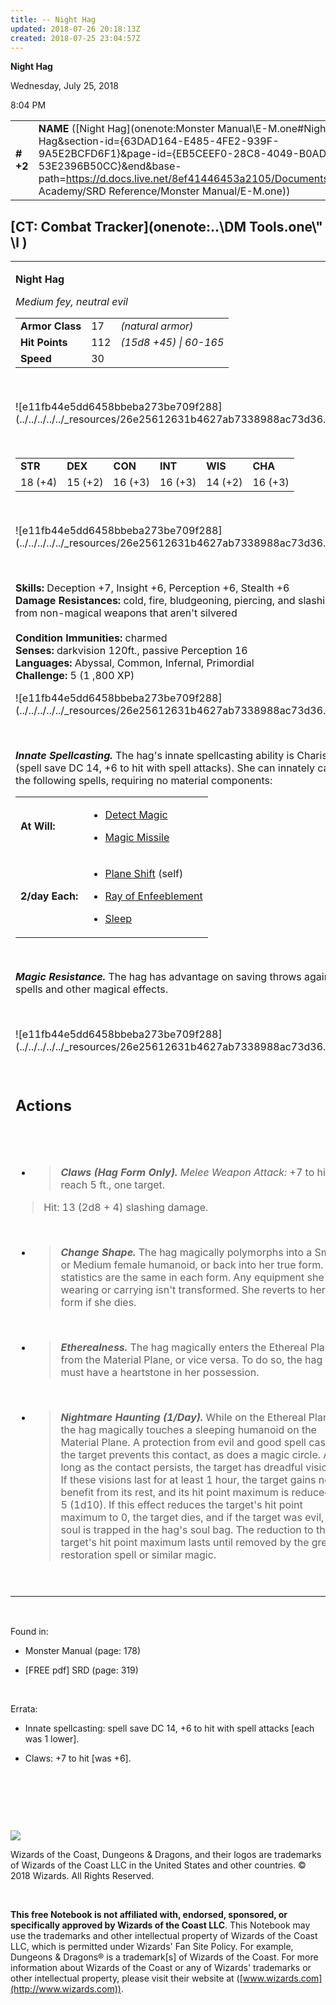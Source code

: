 ```yaml
---
title: -- Night Hag
updated: 2018-07-26 20:18:13Z
created: 2018-07-25 23:04:57Z
---
```


**Night Hag**

Wednesday, July 25, 2018

8:04 PM

|           |                                                                                                                                                                                                                                                                                            |        |         |         |     |       |         |
|-----------|--------------------------------------------------------------------------------------------------------------------------------------------------------------------------------------------------------------------------------------------------------------------------------------------|--------|---------|---------|-----|-------|---------|
| **\# +2** | **NAME** ([Night Hag](onenote:Monster Manual\\E-M.one#Night Hag&section-id={63DAD164-E485-4FE2-939F-9A5E2BCFD6F1}&page-id={EB5CEEF0-28C8-4049-B0AD-53E2396B50CC}&end&base-path=https://d.docs.live.net/8ef41446453a2105/Documents/Adventure Academy/SRD Reference/Monster Manual/E-M.one)) | **17** | **112** | **112** | \-  | Notes | 1800 XP |

## [CT: Combat Tracker](onenote:..\\DM Tools.one\\" \l )

<table><tbody><tr class="odd"><td><p><strong>Night Hag</strong></p><p><em>Medium fey, neutral evil<br />
</em></p><table><tbody><tr class="odd"><td><strong>Armor Class</strong></td><td>17</td><td><em>(natural armor)</em></td></tr><tr class="even"><td><strong>Hit Points</strong></td><td>112</td><td><em>(15d8 +45) | 60-165</em></td></tr><tr class="odd"><td><strong>Speed</strong></td><td>30</td><td> </td></tr></tbody></table><p> </p><p>![e11fb44e5dd6458bbeba273be709f288](../../../../../_resources/26e25612631b4627ab7338988ac73d36.png)</p><p> </p><table><tbody><tr class="odd"><td><strong>STR</strong></td><td><strong>DEX</strong></td><td><strong>CON</strong></td><td><strong>INT</strong></td><td><strong>WIS</strong></td><td><strong>CHA</strong></td></tr><tr class="even"><td>18 (+4)</td><td>15 (+2)</td><td>16 (+3)</td><td>16 (+3)</td><td>14 (+2)</td><td>16 (+3)</td></tr></tbody></table><p> </p><p>![e11fb44e5dd6458bbeba273be709f288](../../../../../_resources/26e25612631b4627ab7338988ac73d36.png)</p><p> </p><p><strong>Skills:</strong> Deception +7, Insight +6, Perception +6, Stealth +6<br />
<strong>Damage Resistances:</strong> cold, fire, bludgeoning, piercing, and slashing from non-magical weapons that aren't silvered<br />
<br />
<strong>Condition Immunities:</strong> charmed<br />
<strong>Senses:</strong> darkvision 120ft., passive Perception 16<br />
<strong>Languages:</strong> Abyssal, Common, Infernal, Primordial<br />
<strong>Challenge:</strong> 5 (1 ,800 XP)</p><p>![e11fb44e5dd6458bbeba273be709f288](../../../../../_resources/26e25612631b4627ab7338988ac73d36.png)</p><p> </p><p><em><strong>Innate Spellcasting.</strong></em> The hag's innate spellcasting ability is Charisma (spell save DC 14, +6 to hit with spell attacks). She can innately cast the following spells, requiring no material components:</p><table><tbody><tr class="odd"><td><strong>At Will:</strong></td><td><ul><li><p><a href="onenote:..\\Spellbook\\C-D.one#Detect Magic&amp;section-id={007039C0-7592-4988-AFCF-88060A04A402}&amp;page-id={A8A17E25-07F4-432C-81DB-0CAEE71758D6}&amp;end&amp;base-path=https://d.docs.live.net/8ef41446453a2105/Documents/Adventure Academy/SRD Reference">Detect Magic</a></p></li><li><p><a href="onenote:..\\Spellbook\\M-N.one#Magic Missile&amp;section-id={EEF38EE0-5EFC-4A47-9C2E-367214925D15}&amp;page-id={9A493788-0E15-43A0-8AF4-B7872002DD8A}&amp;end&amp;base-path=https://d.docs.live.net/8ef41446453a2105/Documents/Adventure Academy/SRD Reference">Magic Missile</a></p></li></ul></td></tr><tr class="even"><td><strong>2/day Each:</strong></td><td><ul><li><p><a href="onenote:..\\Spellbook\\O-P.one#Plane Shift&amp;section-id={DB04CEA8-E926-4D06-9A7A-CB0AD7D8E13F}&amp;page-id={D19796A6-2942-48A0-97A3-0643D199D935}&amp;end&amp;base-path=https://d.docs.live.net/8ef41446453a2105/Documents/Adventure Academy/SRD Reference">Plane Shift</a> (self)</p></li><li><p><a href="onenote:..\\Spellbook\\Q-R.one#Ray of Enfeeblement&amp;section-id={AF883F1D-C3F1-47DB-AA89-FFC1EC85B153}&amp;page-id={22BE69D6-A8BF-4762-B7A2-4DDF9596C330}&amp;end&amp;base-path=https://d.docs.live.net/8ef41446453a2105/Documents/Adventure Academy/SRD Reference">Ray of Enfeeblement</a></p></li><li><p><a href="onenote:..\\Spellbook\\S-T.one#Sleep&amp;section-id={F367AE4A-1175-4CCE-BA3F-A099683090F9}&amp;page-id={95AAA6BE-3C83-4DFE-8530-D801A0DCD6B6}&amp;end&amp;base-path=https://d.docs.live.net/8ef41446453a2105/Documents/Adventure Academy/SRD Reference">Sleep</a></p></li></ul></td></tr></tbody></table><p> </p><p><em><strong>Magic Resistance.</strong></em> The hag has advantage on saving throws against spells and other magical effects.</p><p> </p><p>![e11fb44e5dd6458bbeba273be709f288](../../../../../_resources/26e25612631b4627ab7338988ac73d36.png)</p><p> </p><h2 id="actions"><strong>Actions</strong></h2><h2 id="section"> </h2><ul><li><blockquote><p><em><strong>Claws (Hag Form Only).</strong> Melee Weapon Attack:</em> +7 to hit, reach 5 ft., one target.</p></blockquote></li></ul><blockquote><p>Hit: 13 (2d8 + 4) slashing damage.</p></blockquote><p> </p><ul><li><blockquote><p><em><strong>Change Shape.</strong></em> The hag magically polymorphs into a Small or Medium female humanoid, or back into her true form. Her statistics are the same in each form. Any equipment she is wearing or carrying isn't transformed. She reverts to her true form if she dies.</p></blockquote></li></ul><p> </p><ul><li><blockquote><p><em><strong>Etherealness.</strong></em> The hag magically enters the Ethereal Plane from the Material Plane, or vice versa. To do so, the hag must have a heartstone in her possession.</p></blockquote></li></ul><p> </p><ul><li><blockquote><p><em><strong>Nightmare Haunting (1/Day).</strong></em> While on the Ethereal Plane, the hag magically touches a sleeping humanoid on the Material Plane. A protection from evil and good spell cast on the target prevents this contact, as does a magic circle. As long as the contact persists, the target has dreadful visions. If these visions last for at least 1 hour, the target gains no benefit from its rest, and its hit point maximum is reduced by 5 (1d10). If this effect reduces the target's hit point maximum to 0, the target dies, and if the target was evil, its soul is trapped in the hag's soul bag. The reduction to the target's hit point maximum lasts until removed by the greater restoration spell or similar magic.</p></blockquote></li></ul><p> </p></td></tr></tbody></table>

 

Found in:

-   Monster Manual (page: 178)

<!-- -->

-   \[FREE pdf\] SRD (page: 319)

 

Errata:

-   Innate spellcasting: spell save DC 14, +6 to hit with spell attacks \[each was 1 lower\].

-   Claws: +7 to hit \[was +6\].

 

 

 

![](tmp\media\image2.png)

Wizards of the Coast, Dungeons & Dragons, and their logos are trademarks of Wizards of the Coast LLC in the United States and other countries. © 2018 Wizards. All Rights Reserved.

 

**This free Notebook is not affiliated with, endorsed, sponsored, or specifically approved by Wizards of the Coast LLC**. This Notebook may use the trademarks and other intellectual property of Wizards of the Coast LLC, which is permitted under Wizards' Fan Site Policy. For example, Dungeons & Dragons® is a trademark\[s\] of Wizards of the Coast. For more information about Wizards of the Coast or any of Wizards' trademarks or other intellectual property, please visit their website at ([www.wizards.com](http://www.wizards.com)).
